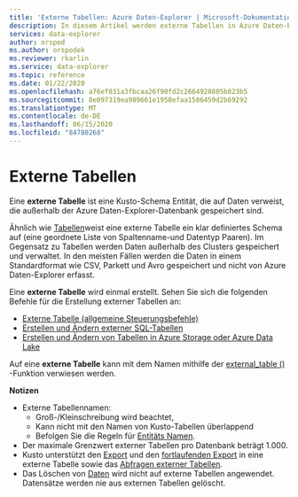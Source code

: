 ```yaml
---
title: 'Externe Tabellen: Azure Daten-Explorer | Microsoft-Dokumentation'
description: In diesem Artikel werden externe Tabellen in Azure Daten-Explorer beschrieben.
services: data-explorer
author: orspod
ms.author: orspodek
ms.reviewer: rkarlin
ms.service: data-explorer
ms.topic: reference
ms.date: 01/22/2020
ms.openlocfilehash: a76ef031a3fbcaa26f90fd2c2664920805b823b5
ms.sourcegitcommit: 8e097319ea989661e1958efaa1586459d2b69292
ms.translationtype: MT
ms.contentlocale: de-DE
ms.lasthandoff: 06/15/2020
ms.locfileid: "84780268"
---
```

# <a name="external-tables"></a>Externe Tabellen

Eine **externe Tabelle** ist eine Kusto-Schema Entität, die auf Daten verweist, die außerhalb der Azure Daten-Explorer-Datenbank gespeichert sind.

Ähnlich wie [Tabellen](tables.md)weist eine externe Tabelle ein klar definiertes Schema auf (eine geordnete Liste von Spaltenname-und Datentyp Paaren). Im Gegensatz zu Tabellen werden Daten außerhalb des Clusters gespeichert und verwaltet. In den meisten Fällen werden die Daten in einem Standardformat wie CSV, Parkett und Avro gespeichert und nicht von Azure Daten-Explorer erfasst.

Eine **externe Tabelle** wird einmal erstellt. Sehen Sie sich die folgenden Befehle für die Erstellung externer Tabellen an:
* [Externe Tabelle (allgemeine Steuerungsbefehle)](../../management/externaltables.md)
* [Erstellen und Ändern externer SQL-Tabellen](../../management/external-sql-tables.md)
* [Erstellen und Ändern von Tabellen in Azure Storage oder Azure Data Lake](../../management/external-tables-azurestorage-azuredatalake.md)

Auf eine **externe Tabelle** kann mit dem Namen mithilfe der [external_table ()](../../query/externaltablefunction.md) -Funktion verwiesen werden. 

**Notizen**

* Externe Tabellennamen:
   * Groß-/Kleinschreibung wird beachtet,
   * Kann nicht mit den Namen von Kusto-Tabellen überlappend
   * Befolgen Sie die Regeln für [Entitäts Namen](./entity-names.md).
* Der maximale Grenzwert externer Tabellen pro Datenbank beträgt 1.000.
* Kusto unterstützt den [Export](../../management/data-export/export-data-to-an-external-table.md) und den [fortlaufenden Export](../../management/data-export/continuous-data-export.md) in eine externe Tabelle sowie das [Abfragen externer Tabellen](../../../data-lake-query-data.md).
* Das Löschen von [Daten](../../concepts/data-purge.md) wird nicht auf externe Tabellen angewendet. Datensätze werden nie aus externen Tabellen gelöscht.
